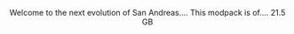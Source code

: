 <h3 align="center"></h3><br>
<p align="center">
Welcome to the next evolution of San Andreas.... 
This modpack is of.... 21.5 GB
